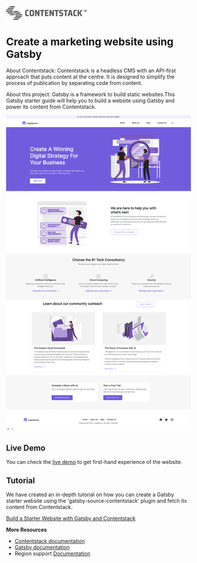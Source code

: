 [![Contentstack](/src/images/contentstack-readme-logo.png)](https://www.contentstack.com/)

# Create a marketing website using Gatsby

About Contentstack: Contentstack is a headless CMS with an API-first approach that puts content at the centre. It is designed to simplify the process of publication by separating code from content.

About this project: Gatsby is a framework to build static websites.This Gatsby starter guide will help you to build a website using Gatsby and power its content from Contentstack.

![contentstack-gatsby-starter-app](/src/images/starter-app.png)

## Live Demo

You can check the [live demo](https://contentstack-gatsby-starter-app.vercel.app/) to get first-hand experience of the website.

## Tutorial

We have created an in-depth tutorial on how you can create a Gatsby starter website using the 'gatsby-source-contentstack' plugin and fetch its content from Contentstack.

[Build a Starter Website with Gatsby and Contentstack](https://www.contentstack.com/docs/developers/sample-apps/build-a-starter-website-with-gatsby-and-contentstack/)

**More Resources**

- [Contentstack documentation](https://www.contentstack.com/docs/)
- [Gatsby documentation](https://www.gatsbyjs.com/docs/)
- Region support [Documentation](https://www.contentstack.com/docs/developers/selecting-region-in-contentstack-starter-apps)